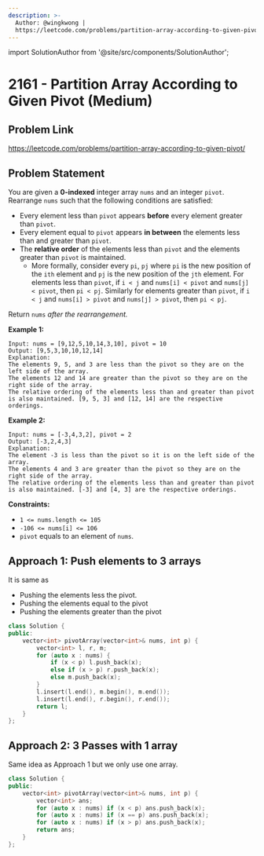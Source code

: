 ```yaml
---
description: >-
  Author: @wingkwong |
  https://leetcode.com/problems/partition-array-according-to-given-pivot/
---
```


import SolutionAuthor from '@site/src/components/SolutionAuthor';

# 2161 - Partition Array According to Given Pivot (Medium)

## Problem Link

https://leetcode.com/problems/partition-array-according-to-given-pivot/

## Problem Statement

You are given a **0-indexed** integer array `nums` and an integer `pivot`. Rearrange `nums` such that the following conditions are satisfied:

* Every element less than `pivot` appears **before** every element greater than `pivot`.
* Every element equal to `pivot` appears **in between** the elements less than and greater than `pivot`.
* The **relative order** of the elements less than `pivot` and the elements greater than `pivot` is maintained.
  * More formally, consider every `pi`, `pj` where `pi` is the new position of the `ith` element and `pj` is the new position of the `jth` element. For elements less than `pivot`, if `i < j` and `nums[i] < pivot` and `nums[j] < pivot`, then `pi < pj`. Similarly for elements greater than `pivot`, if `i < j` and `nums[i] > pivot` and `nums[j] > pivot`, then `pi < pj`.

Return `nums` _after the rearrangement._

**Example 1:**

```
Input: nums = [9,12,5,10,14,3,10], pivot = 10
Output: [9,5,3,10,10,12,14]
Explanation: 
The elements 9, 5, and 3 are less than the pivot so they are on the left side of the array.
The elements 12 and 14 are greater than the pivot so they are on the right side of the array.
The relative ordering of the elements less than and greater than pivot is also maintained. [9, 5, 3] and [12, 14] are the respective orderings.
```

**Example 2:**

```
Input: nums = [-3,4,3,2], pivot = 2
Output: [-3,2,4,3]
Explanation: 
The element -3 is less than the pivot so it is on the left side of the array.
The elements 4 and 3 are greater than the pivot so they are on the right side of the array.
The relative ordering of the elements less than and greater than pivot is also maintained. [-3] and [4, 3] are the respective orderings. 
```

**Constraints:**

* `1 <= nums.length <= 105`
* `-106 <= nums[i] <= 106`
* `pivot` equals to an element of `nums`.

## Approach 1: Push elements to 3 arrays

It is same as

* Pushing the elements less the pivot.
* Pushing the elements equal to the pivot
* Pushing the elements greater than the pivot

<SolutionAuthor name="@wingkwong"/>

```cpp
class Solution {
public:
    vector<int> pivotArray(vector<int>& nums, int p) {
        vector<int> l, r, m;
        for (auto x : nums) {
            if (x < p) l.push_back(x);
            else if (x > p) r.push_back(x);
            else m.push_back(x);
        }
        l.insert(l.end(), m.begin(), m.end());
        l.insert(l.end(), r.begin(), r.end());
        return l;
    }
};
```

## Approach 2: 3 Passes with 1 array

Same idea as Approach 1 but we only use one array.

<SolutionAuthor name="@wingkwong"/>

```cpp
class Solution {
public:
    vector<int> pivotArray(vector<int>& nums, int p) {
        vector<int> ans;
        for (auto x : nums) if (x < p) ans.push_back(x);
        for (auto x : nums) if (x == p) ans.push_back(x);
        for (auto x : nums) if (x > p) ans.push_back(x);
        return ans;
    }
};
```
